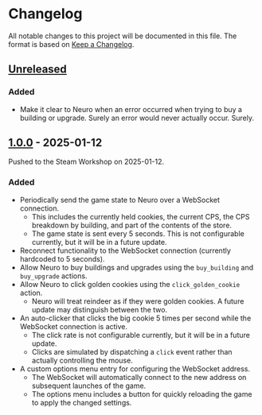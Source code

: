 # Changelog

All notable changes to this project will be documented in this file.
The format is based on [Keep a Changelog](https://keepachangelog.com/en/1.1.0/).

## [Unreleased]

### Added

- Make it clear to Neuro when an error occurred when trying to buy a building or upgrade.
  Surely an error would never actually occur. Surely.

## [1.0.0] - 2025-01-12

Pushed to the Steam Workshop on 2025-01-12.

### Added

- Periodically send the game state to Neuro over a WebSocket connection.
    - This includes the currently held cookies, the current CPS, the CPS breakdown by building, and part of the contents
      of the store.
    - The game state is sent every 5 seconds. This is not configurable currently, but it will be in a future update.
- Reconnect functionality to the WebSocket connection (currently hardcoded to 5 seconds).
- Allow Neuro to buy buildings and upgrades using the `buy_building` and `buy_upgrade` actions.
- Allow Neuro to click golden cookies using the `click_golden_cookie` action.
    - Neuro will treat reindeer as if they were golden cookies. A future update may distinguish between the two.
- An auto-clicker that clicks the big cookie 5 times per second while the WebSocket connection is active.
    - The click rate is not configurable currently, but it will be in a future update.
    - Clicks are simulated by dispatching a `click` event rather than actually controlling the mouse.
- A custom options menu entry for configuring the WebSocket address.
    - The WebSocket will automatically connect to the new address on subsequent launches of the game.
    - The options menu includes a button for quickly reloading the game to apply the changed settings.

[unreleased]: https://github.com/EnterpriseScratchDev/neuro-cookie-clicker/compare/v1.0.0...HEAD

[1.0.0]: https://github.com/EnterpriseScratchDev/neuro-cookie-clicker/releases/tag/v1.0.0

